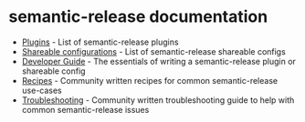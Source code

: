 # semantic-release documentation

- [Plugins](plugins.md#semantic-release-plugins) - List of semantic-release plugins
- [Shareable configurations](shareable-configurations.md#semantic-release-shareable-configurations) - List of semantic-release shareable configs
- [Developer Guide](developer-guide/README.md#semantic-release-developer-guide) - The essentials of writing a semantic-release plugin or shareable config
- [Recipes](recipes/README.md#semantic-release-recipes) - Community written recipes for common semantic-release use-cases
- [Troubleshooting](troubleshooting.md#troubleshooting-semantic-release) - Community written troubleshooting guide to help with common semantic-release issues
